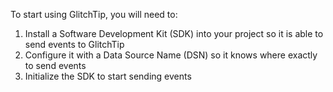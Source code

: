 To start using GlitchTip, you will need to:

1. Install a Software Development Kit (SDK) into your project so it is able to send events to GlitchTip
2. Configure it with a Data Source Name (DSN) so it knows where exactly to send events
3. Initialize the SDK to start sending events
